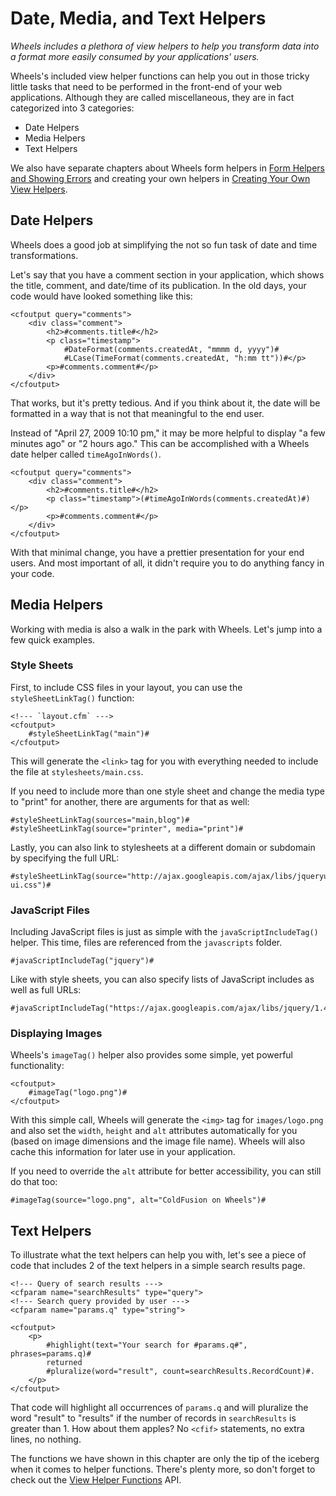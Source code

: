 # Date, Media, and Text Helpers

*Wheels includes a plethora of view helpers to help you transform data into a format more easily consumed by your applications' users.*

Wheels's included view helper functions can help you out in those tricky little tasks that need to be performed in the front-end of your web applications. Although they are called miscellaneous, they are in fact categorized into 3 categories:

  * Date Helpers
  * Media Helpers
  * Text Helpers

We also have separate chapters about Wheels form helpers in [Form Helpers and Showing Errors][1] and creating your own helpers in [Creating Your Own View Helpers][2].

## Date Helpers

Wheels does a good job at simplifying the not so fun task of date and time transformations.

Let's say that you have a comment section in your application, which shows the title, comment, and date/time of its publication. In the old days, your code would have looked something like this:

    <cfoutput query="comments">
        <div class="comment">
            <h2>#comments.title#</h2>
            <p class="timestamp">
                #DateFormat(comments.createdAt, "mmmm d, yyyy")#
                #LCase(TimeFormat(comments.createdAt, "h:mm tt"))#</p>
            <p>#comments.comment#</p>
        </div>
    </cfoutput>

That works, but it's pretty tedious. And if you think about it, the date will be formatted in a way that is not that meaningful to the end user.

Instead of "April 27, 2009 10:10 pm," it may be more helpful to display "a few minutes ago" or "2 hours ago." This can be accomplished with a Wheels date helper called `timeAgoInWords()`.

    <cfoutput query="comments">
        <div class="comment">
            <h2>#comments.title#</h2>
            <p class="timestamp">(#timeAgoInWords(comments.createdAt)#)</p>
            <p>#comments.comment#</p>
        </div>
    </cfoutput>

With that minimal change, you have a prettier presentation for your end users. And most important of all, it didn't require you to do anything fancy in your code.

## Media Helpers

Working with media is also a walk in the park with Wheels. Let's jump into a few quick examples.

### Style Sheets

First, to include CSS files in your layout, you can use the `styleSheetLinkTag()` function:

    <!--- `layout.cfm` --->
    <cfoutput>
        #styleSheetLinkTag("main")#
    </cfoutput>

This will generate the `<link>` tag for you with everything needed to include the file at `stylesheets/main.css`.

If you need to include more than one style sheet and change the media type to "print" for another, there are arguments for that as well:

    #styleSheetLinkTag(sources="main,blog")#
    #styleSheetLinkTag(source="printer", media="print")#

Lastly, you can also link to stylesheets at a different domain or subdomain by specifying the full URL:

    #styleSheetLinkTag(source="http://ajax.googleapis.com/ajax/libs/jqueryui/1.7.0/themes/cupertino/jquery-ui.css")#

### JavaScript Files

Including JavaScript files is just as simple with the `javaScriptIncludeTag()` helper. This time, files are referenced from the `javascripts` folder.

    #javaScriptIncludeTag("jquery")#

Like with style sheets, you can also specify lists of JavaScript includes as well as full URLs:

    #javaScriptIncludeTag("https://ajax.googleapis.com/ajax/libs/jquery/1.4.4/jquery.min.js")#

### Displaying Images

Wheels's `imageTag()` helper also provides some simple, yet powerful functionality:

    <cfoutput>
        #imageTag("logo.png")#
    </cfoutput>

With this simple call, Wheels will generate the `<img>` tag for `images/logo.png` and also set the `width`, `height` and `alt` attributes automatically for you (based on image dimensions and the image file name). Wheels will also cache this information for later use in your application.

If you need to override the `alt` attribute for better accessibility, you can still do that too:

    #imageTag(source="logo.png", alt="ColdFusion on Wheels")#

## Text Helpers

To illustrate what the text helpers can help you with, let's see a piece of code that includes 2 of the text helpers in a simple search results page.

    <!--- Query of search results --->
    <cfparam name="searchResults" type="query">
    <!--- Search query provided by user --->
    <cfparam name="params.q" type="string">

    <cfoutput>
        <p>
            #highlight(text="Your search for #params.q#", phrases=params.q)# 
            returned
            #pluralize(word="result", count=searchResults.RecordCount)#.
        </p>
    </cfoutput>

That code will highlight all occurrences of `params.q` and will pluralize the word "result" to "results" if the number of records in `searchResults` is greater than 1. How about them apples? No `<cfif>` statements, no extra lines, no nothing.

The functions we have shown in this chapter are only the tip of the iceberg when it comes to helper functions. There's plenty more, so don't forget to check out the [View Helper Functions][3] API.

[1]: Form%20Helpers%20and%20Showing%20Errors.md
[2]: Creating%20Your%20Own%20View%20Helpers.md
[3]: http://cfwheels.org/docs/function/category/view-helper